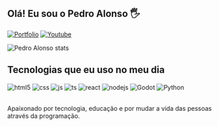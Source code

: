 ## Olá! Eu sou o Pedro Alonso 🖐️

[![Portfolio](https://img.shields.io/website?label=portfolio&style=for-the-badge&url=https://sujeitoprogramador.com/)](https://pedroaloonso.github.io/Portfolio/)
[![Youtube](https://img.shields.io/badge/LinkedIn-0077B5?style=for-the-badge&logo=linkedin&logoColor=white)](https://www.linkedin.com/in/pedro-alonso-ba59a9223/)
<!-- [![Instagram](https://img.shields.io/badge/Instagram-E4405F?style=for-the-badge&logo=instagram&logoColor=white)](https://www.instagram.com/ /?next=%2F)-->


![Pedro Alonso stats](https://github-readme-stats.vercel.app/api?username=PedroAloonso&show_icons=true&theme=dark&count_private=true)

## Tecnologias que eu uso no meu dia

<div style="display: inline_block">
  <img align="center" alt="html5" src="https://img.shields.io/badge/HTML5-E34F26?style=for-the-badge&logo=html5&logoColor=white" />
  <img align="center" alt="css" src="https://img.shields.io/badge/CSS3-1572B6?style=for-the-badge&logo=css3&logoColor=white" />
  <img align="center" alt="js" src="https://img.shields.io/badge/JavaScript-F7DF1E?style=for-the-badge&logo=javascript&logoColor=black" />
  <img align="center" alt="ts" src="https://img.shields.io/badge/TypeScript-007ACC?style=for-the-badge&logo=typescript&logoColor=white" />
  <img align="center" alt="react" src="https://img.shields.io/badge/React-20232A?style=for-the-badge&logo=react&logoColor=61DAFB" />
  <img align="center" alt="nodejs" src="https://img.shields.io/badge/Node.js-43853D?style=for-the-badge&logo=node.js&logoColor=white" />
  <img align="center" alt="Godot" src="https://img.shields.io/badge/Godot-478CBF?style=for-the-badge&logo=GodotEngine&logoColor=white" />
  <img align="center" alt="Python" src="https://img.shields.io/badge/Python-20232A?style=for-the-badge&logo=python&logoColor=white" />
</div><br/>

Apaixonado por tecnologia, educação e por mudar a vida das pessoas através da programação.
